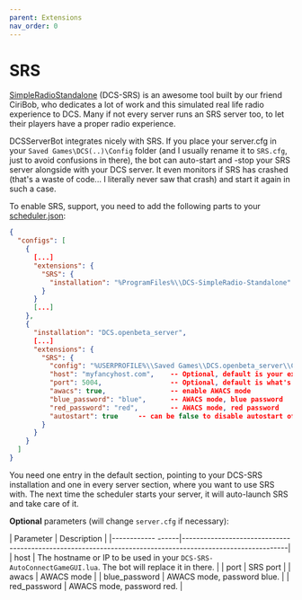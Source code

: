 ```yaml
---
parent: Extensions
nav_order: 0
---
```


# SRS

[SimpleRadioStandalone] (DCS-SRS) is an awesome tool built by our friend CiriBob, who dedicates a lot of work and
this simulated real life radio experience to DCS. Many if not every server runs an SRS server too, to let their
players have a proper radio experience.

DCSServerBot integrates nicely with SRS. If you place your server.cfg in your `Saved Games\DCS(..)\Config` folder (and I
usually rename it to `SRS.cfg`, just to avoid confusions in there), the bot can auto-start and -stop your SRS server
alongside with your DCS server. It even monitors if SRS has crashed (that's a waste of code... I literally never saw
that crash) and start it again in such a case.

To enable SRS, support, you need to add the following parts to your [scheduler.json]:

```json
{
  "configs": [
    {
      [...]
      "extensions": {
        "SRS": {
          "installation": "%ProgramFiles%\\DCS-SimpleRadio-Standalone"
        }
      }
      [...]
    },
    {
      "installation": "DCS.openbeta_server",
      [...]
      "extensions": {
        "SRS": {
          "config": "%USERPROFILE%\\Saved Games\\DCS.openbeta_server\\Config\\SRS.cfg",
          "host": "myfancyhost.com",    -- Optional, default is your external IP
          "port": 5004,                 -- Optional, default is what's written in server.cfg already,
          "awacs": true,                -- enable AWACS mode
          "blue_password": "blue",      -- AWACS mode, blue password
          "red_password": "red",        -- AWACS mode, red password
          "autostart": true     -- can be false to disable autostart of SRS (default = true)
        }
      }
    }
  ]
}
```

You need one entry in the default section, pointing to your DCS-SRS installation and one in every server section, 
where you want to use SRS with. The next time the scheduler starts your server, it will auto-launch SRS and take 
care of it.

__Optional__ parameters (will change `server.cfg` if necessary):

| Parameter          | Description                                                                                               |
|------------  ------|-----------------------------------------------------------------------------------------------------------|
| host               | The hostname or IP to be used in your `DCS-SRS-AutoConnectGameGUI.lua`. The bot will replace it in there. |
| port               | SRS port                                                                                                  |
| awacs              | AWACS mode                                                                                                |
| blue_password      | AWACS mode, password blue.                                                                                |
| red_password       | AWACS mode, password red.                                                                                 |

[SimpleRadioStandalone]: http://dcssimpleradio.com/
[scheduler.json]: ../plugins/scheduler.md
